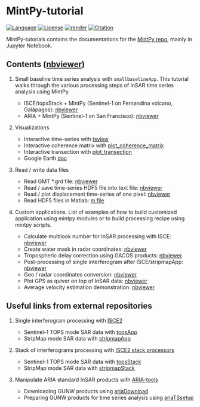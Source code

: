 # MintPy-tutorial

[![Language](https://img.shields.io/badge/python-3.5%2B-blue.svg)](https://www.python.org/)
[![License](https://img.shields.io/badge/license-GPLv3-yellow.svg)](https://github.com/insarlab/MintPy-tutorial/blob/master/LICENSE)
[![render](https://img.shields.io/badge/render-nbviewer-orange.svg)](https://nbviewer.jupyter.org/github/insarlab/MintPy-tutorial/tree/master/)
[![Citation](https://img.shields.io/badge/doi-10.1016%2Fj.cageo.2019.104331-blue)](https://doi.org/10.1016/j.cageo.2019.104331)

MintPy-tutorials contains the documentations for the [MintPy repo](https://github.com/insarlab/MintPy), mainly in Jupyter Notebook.

## Contents ([nbviewer](https://nbviewer.jupyter.org/github/insarlab/MintPy-tutorial/tree/master/))

1. Small baseline time series analysis with `smallbaselineApp`. This tutorial walks through the various processing steps of InSAR time series analysis using MintPy.     

   - ISCE/topsStack + MintPy (Sentinel-1 on Fernandina volcano, Galápagos): [nbviewer](https://nbviewer.jupyter.org/github/insarlab/MintPy-tutorial/blob/master/smallbaselineApp.ipynb)
   - ARIA + MintPy (Sentinel-1 on San Francisco): [nbviewer](https://nbviewer.jupyter.org/github/insarlab/MintPy-tutorial/blob/master/smallbaselineApp_aria.ipynb)

2. Visualizations   

   - Interactive time-series with [tsview](https://nbviewer.jupyter.org/github/insarlab/MintPy-tutorial/blob/master/visualization/tsview.ipynb)
   - Interactive coherence matrix with [plot_coherence_matrix](https://nbviewer.jupyter.org/github/insarlab/MintPy-tutorial/blob/master/visualization/plot_coherence_matrix.ipynb)
   - Interactive transection with [plot_transection](https://nbviewer.jupyter.org/github/insarlab/MintPy-tutorial/blob/master/visualization/plot_transection.ipynb)
   - Google Earth [doc](https://mintpy.readthedocs.io/en/latest/google_earth/)

3. Read / write data files

   - Read GMT *.grd file: [nbviewer](https://nbviewer.jupyter.org/github/insarlab/MintPy-tutorial/blob/master/io/read_gmt_grd.ipynb)
   - Read / save time-series HDF5 file into text file: [nbviewer](https://nbviewer.jupyter.org/github/insarlab/MintPy-tutorial/blob/master/io/save_data2text.ipynb)
   - Read / plot displacement time-series of one pixel: [nbviewer](https://nbviewer.jupyter.org/github/insarlab/MintPy-tutorial/blob/master/applications/plot_displacement_timeseries.ipynb)
   - Read HDF5 files in Matlab: [m file](./io/read_hdf5.m)

4. Custom applications. List of examples of how to build customized application using mintpy modules or to build processing recipe using mintpy scripts.     

   - Calculate multilook number for InSAR processing with ISCE: [nbviewer](https://nbviewer.jupyter.org/github/insarlab/MintPy-tutorial/blob/master/applications/calc_multilook_number.ipynb)
   - Create water mask in radar coordinates: [nbviewer](https://nbviewer.jupyter.org/github/insarlab/MintPy-tutorial/blob/master/applications/water_mask.ipynb)
   - Tropospheric delay correction using GACOS products: [nbviewer](https://nbviewer.jupyter.org/github/insarlab/MintPy-tutorial/blob/master/applications/tropo_gacos.ipynb)
   - Post-processing of single interferogram after ISCE/stripmapApp: [nbviewer](https://nbviewer.jupyter.org/github/insarlab/MintPy-tutorial/blob/master/applications/stripmapApp_postprocessing.ipynb)
   - Geo / radar coordinates conversion: [nbviewer](https://nbviewer.jupyter.org/github/insarlab/MintPy-tutorial/blob/master/applications/coordinate_conversion.ipynb)
   - Plot GPS as quiver on top of InSAR data: [nbviewer](https://nbviewer.jupyter.org/github/insarlab/MintPy-tutorial/blob/master/applications/plot_gps_quiver.ipynb)
   - Average velocity estimation demonstration: [nbviewer](https://nbviewer.jupyter.org/github/insarlab/MintPy-tutorial/blob/master/applications/timeseries2velocity.ipynb)

## Useful links from external repositories ##

1. Single interferogram processing with [ISCE2](https://github.com/isce-framework/isce2-docs/tree/master/Notebooks)

   - Sentinel-1 TOPS mode SAR data with [topsApp](https://nbviewer.jupyter.org/github/isce-framework/isce2-docs/blob/master/Notebooks/TOPS/Tops.ipynb)
   - StripMap mode SAR data with [stripmapApp](https://nbviewer.jupyter.org/github/isce-framework/isce2-docs/blob/master/Notebooks/Stripmap/stripmapApp.ipynb)

2. Stack of interferograms processing with [ISCE2 stack processors](https://github.com/isce-framework/isce2/blob/master/contrib/stack/README.md)

   - Sentinel-1 TOPS mode SAR data with [topsStack](https://github.com/isce-framework/isce2/blob/master/contrib/stack/topsStack/README.md)
   - StripMap mode SAR data with [stripmapStack](https://github.com/isce-framework/isce2/blob/master/contrib/stack/stripmapStack/README.md)

3. Manipulate ARIA standard InSAR products with [ARIA-tools](https://github.com/aria-tools/ARIA-tools-docs)

   - Downloading GUNW products using [ariaDownload](https://nbviewer.jupyter.org/github/aria-tools/ARIA-tools-docs/blob/master/JupyterDocs/ariaDownload/ariaDownload_tutorial.ipynb)
   - Preparing GUNW products for time series analysis using [ariaTSsetup](https://nbviewer.jupyter.org/github/aria-tools/ARIA-tools-docs/blob/master/JupyterDocs/ariaTSsetup/ariaTSsetup_tutorial.ipynb)

